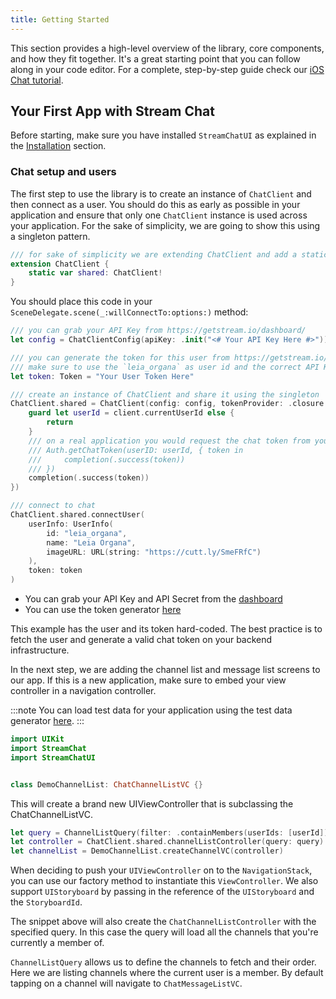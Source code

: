 ```yaml
---
title: Getting Started
---
```


This section provides a high-level overview of the library, core components, and how they fit together. It's a great starting point that you can follow along in your code editor. For a complete, step-by-step guide check our [iOS Chat tutorial](/tutorials/ios-chat/).

## Your First App with Stream Chat

Before starting, make sure you have installed `StreamChatUI` as explained in the [Installation](./overview.md#installation) section.

### Chat setup and users

The first step to use the library is to create an instance of `ChatClient` and then connect as a user. You should do this as early as possible in your application and ensure that only one
`ChatClient` instance is used across your application. For the sake of simplicity, we are going to show this using a singleton pattern.

```swift
/// for sake of simplicity we are extending ChatClient and add a static var `shared`
extension ChatClient {
    static var shared: ChatClient!
}
```

You should place this code in your `SceneDelegate.scene(_:willConnectTo:options:)` method:

```swift
/// you can grab your API Key from https://getstream.io/dashboard/
let config = ChatClientConfig(apiKey: .init("<# Your API Key Here #>"))

/// you can generate the token for this user from https://getstream.io/chat/docs/ios-swift/token_generator/?language=swift
/// make sure to use the `leia_organa` as user id and the correct API Key Secret
let token: Token = "Your User Token Here"

/// create an instance of ChatClient and share it using the singleton
ChatClient.shared = ChatClient(config: config, tokenProvider: .closure { client, completion in
    guard let userId = client.currentUserId else {
        return
    }
    /// on a real application you would request the chat token from your backend API
    /// Auth.getChatToken(userID: userId, { token in
    ///     completion(.success(token))
    /// })
    completion(.success(token))
})

/// connect to chat
ChatClient.shared.connectUser(
    userInfo: UserInfo(
        id: "leia_organa",
        name: "Leia Organa",
        imageURL: URL(string: "https://cutt.ly/SmeFRfC")
    ),
    token: token
)
```

- You can grab your API Key and API Secret from the [dashboard](https://getstream.io/dashboard/)
- You can use the token generator [here](https://getstream.io/chat/docs/ios-swift/token_generator/?language=swift)

This example has the user and its token hard-coded. The best practice is to fetch the user and generate a valid chat token on your backend infrastructure.

In the next step, we are adding the channel list and message list screens to our app. If this is a new application, make sure to embed your view controller in a navigation controller.

:::note
You can load test data for your application using the test data generator [here](https://generator.getstream.io/).
:::

```swift
import UIKit
import StreamChat
import StreamChatUI


class DemoChannelList: ChatChannelListVC {}
```

This will create a brand new UIViewController that is subclassing the ChatChannelListVC.

```swift
let query = ChannelListQuery(filter: .containMembers(userIds: [userId]))
let controller = ChatClient.shared.channelListController(query: query)
let channelList = DemoChannelList.createChannelVC(controller)
```

When deciding to push your `UIViewController` on to the `NavigationStack`, you can use our factory method to instantiate this `ViewController`. We also support `UIStoryboard` by passing in the reference of the `UIStoryboard` and the `StoryboardId`.

The snippet above will also create the `ChatChannelListController` with the specified query. In this case the query will load all the channels that you're currently a member of.

`ChannelListQuery` allows us to define the channels to fetch and their order. Here we are listing channels where the current user is a member. By default tapping on a channel will navigate to `ChatMessageListVC`.
